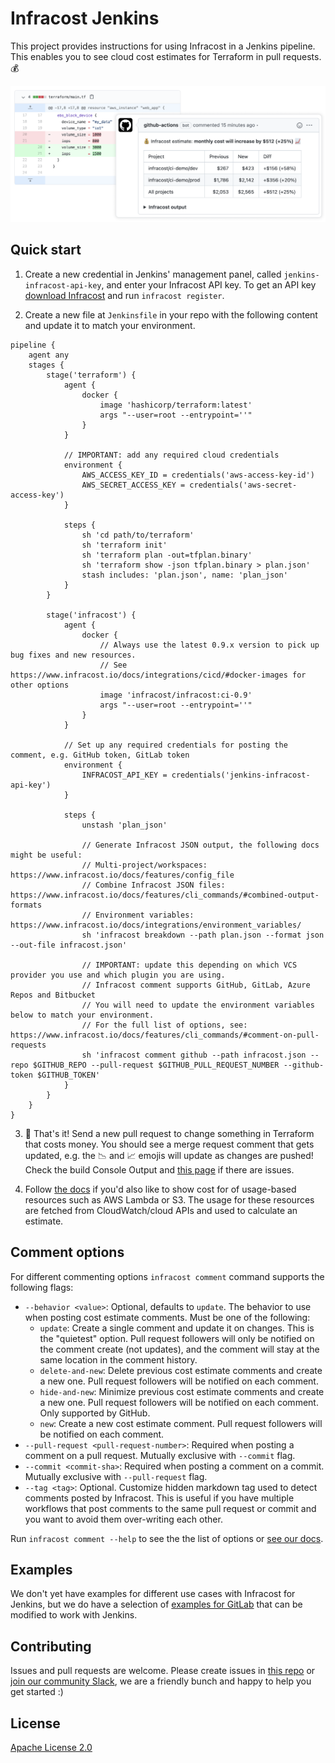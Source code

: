 # Infracost Jenkins

This project provides instructions for using Infracost in a Jenkins pipeline. This enables you to see cloud cost estimates for Terraform in pull requests. 💰

![Example GitHub screenshot](https://github.com/infracost/actions/blob/master/.github/assets/screenshot.png?raw=true)

## Quick start


1. Create a new credential in Jenkins' management panel, called `jenkins-infracost-api-key`, and enter your Infracost API key. To get an API key [download Infracost](https://www.infracost.io/docs/#quick-start) and run `infracost register`.

2. Create a new file at `Jenkinsfile` in your repo with the following content and update it to match your environment.

```
pipeline {
    agent any
    stages {
        stage('terraform') {
            agent {
                docker {
                    image 'hashicorp/terraform:latest'
                    args "--user=root --entrypoint=''"
                }
            }

            // IMPORTANT: add any required cloud credentials
            environment {
                AWS_ACCESS_KEY_ID = credentials('aws-access-key-id')
                AWS_SECRET_ACCESS_KEY = credentials('aws-secret-access-key')
            }

            steps {
                sh 'cd path/to/terraform'
                sh 'terraform init'
                sh 'terraform plan -out=tfplan.binary'
                sh 'terraform show -json tfplan.binary > plan.json'
                stash includes: 'plan.json', name: 'plan_json'
            }
        }

        stage('infracost') {
            agent {
                docker {
                    // Always use the latest 0.9.x version to pick up bug fixes and new resources.
                    // See https://www.infracost.io/docs/integrations/cicd/#docker-images for other options
                    image 'infracost/infracost:ci-0.9'
                    args "--user=root --entrypoint=''"
                }
            }

            // Set up any required credentials for posting the comment, e.g. GitHub token, GitLab token
            environment {
                INFRACOST_API_KEY = credentials('jenkins-infracost-api-key')
            }

            steps {
                unstash 'plan_json'

                // Generate Infracost JSON output, the following docs might be useful:
                // Multi-project/workspaces: https://www.infracost.io/docs/features/config_file
                // Combine Infracost JSON files: https://www.infracost.io/docs/features/cli_commands/#combined-output-formats
                // Environment variables: https://www.infracost.io/docs/integrations/environment_variables/
                sh 'infracost breakdown --path plan.json --format json --out-file infracost.json'

                // IMPORTANT: update this depending on which VCS provider you use and which plugin you are using.
                // Infracost comment supports GitHub, GitLab, Azure Repos and Bitbucket
                // You will need to update the environment variables below to match your environment.
                // For the full list of options, see: https://www.infracost.io/docs/features/cli_commands/#comment-on-pull-requests
                sh 'infracost comment github --path infracost.json --repo $GITHUB_REPO --pull-request $GITHUB_PULL_REQUEST_NUMBER --github-token $GITHUB_TOKEN'
            }
        }
    }
}
```

3. 🎉 That's it! Send a new pull request to change something in Terraform that costs money. You should see a merge request comment that gets updated, e.g. the 📉 and 📈 emojis will update as changes are pushed! Check the build Console Output and [this page](https://www.infracost.io/docs/troubleshooting/) if there are issues.

4. Follow [the docs](https://www.infracost.io/usage-file) if you'd also like to show cost for of usage-based resources such as AWS Lambda or S3. The usage for these resources are fetched from CloudWatch/cloud APIs and used to calculate an estimate.

## Comment options

For different commenting options `infracost comment` command supports the following flags:

- `--behavior <value>`: Optional, defaults to `update`. The behavior to use when posting cost estimate comments. Must be one of the following:
  - `update`: Create a single comment and update it on changes. This is the "quietest" option. Pull request followers will only be notified on the comment create (not updates), and the comment will stay at the same location in the comment history.
  - `delete-and-new`: Delete previous cost estimate comments and create a new one. Pull request followers will be notified on each comment.
  - `hide-and-new`: Minimize previous cost estimate comments and create a new one. Pull request followers will be notified on each comment. Only supported by GitHub.
  - `new`: Create a new cost estimate comment. Pull request followers will be notified on each comment.
- `--pull-request <pull-request-number>`: Required when posting a comment on a pull request. Mutually exclusive with `--commit` flag.
- `--commit <commit-sha>`: Required when posting a comment on a commit. Mutually exclusive with `--pull-request` flag.
- `--tag <tag>`:  Optional. Customize hidden markdown tag used to detect comments posted by Infracost. This is useful if you have multiple workflows that post comments to the same pull request or commit and you want to avoid them over-writing each other.

Run `infracost comment --help` to see the the list of options or [see our docs](https://www.infracost.io/docs/features/cli_commands/#comment-on-pull-requests).

## Examples

We don't yet have examples for different use cases with Infracost for Jenkins, but we do have a selection of [examples for GitLab](https://gitlab.com/infracost/infracost-gitlab-ci/-/tree/master/examples#examples) that can be modified to work with Jenkins.

## Contributing

Issues and pull requests are welcome. Please create issues in [this repo](https://github.com/infracost/infracost) or [join our community Slack](https://www.infracost.io/community-chat), we are a friendly bunch and happy to help you get started :)

## License

[Apache License 2.0](https://choosealicense.com/licenses/apache-2.0/)
